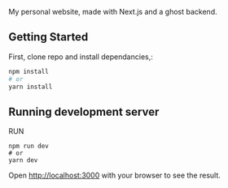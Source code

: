 My personal website, made with Next.js and a ghost backend.

## Getting Started

First, clone repo and install dependancies,:

```bash
npm install
# or
yarn install
```

## Running development server

RUN
```
npm run dev
# or
yarn dev

```
Open [http://localhost:3000](http://localhost:3000) with your browser to see the result.
